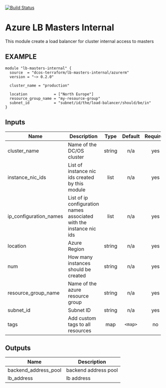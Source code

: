 [![Build Status](https://jenkins-terraform.mesosphere.com/service/dcos-terraform-jenkins/job/dcos-terraform/job/terraform-azurerm-lb-masters-internal/job/master/badge/icon)](https://jenkins-terraform.mesosphere.com/service/dcos-terraform-jenkins-internal/job/dcos-terraform/job/terraform-azurerm-lb-masters/job/master/)

Azure LB Masters Internal
============
This module create a load balancer for cluster internal access to masters

EXAMPLE
-------

```hcl
module "lb-masters-internal" {
  source  = "dcos-terraform/lb-masters-internal/azurerm"
  version = "~> 0.2.0"

  cluster_name = "production"

  location            = ["North Europe"]
  resource_group_name = "my-resource-group"
  subnet_id           = "subnet/id/the/load-balancer/should/be/in"
}
```

## Inputs

| Name | Description | Type | Default | Required |
|------|-------------|:----:|:-----:|:-----:|
| cluster\_name | Name of the DC/OS cluster | string | n/a | yes |
| instance\_nic\_ids | List of instance nic ids created by this module | list | n/a | yes |
| ip\_configuration\_names | List of ip configuration names associated with the instance nic ids | list | n/a | yes |
| location | Azure Region | string | n/a | yes |
| num | How many instances should be created | string | n/a | yes |
| resource\_group\_name | Name of the azure resource group | string | n/a | yes |
| subnet\_id | Subnet ID | string | n/a | yes |
| tags | Add custom tags to all resources | map | `<map>` | no |

## Outputs

| Name | Description |
|------|-------------|
| backend\_address\_pool | backend address pool |
| lb\_address | lb address |

